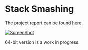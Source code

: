 Stack Smashing
==============

The project report can be found [here][1].

[![ScreenShot](http://img.youtube.com/vi/1A46TdmXhEI/maxresdefault.jpg)](https://www.youtube.com/watch?v=1A46TdmXhEI)

64-bit version is a work in progress.

[1]:http://torcellite.com/projects/stack-smashing.html

